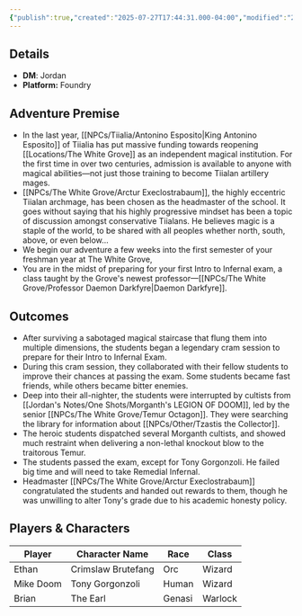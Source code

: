 ```yaml
---
{"publish":true,"created":"2025-07-27T17:44:31.000-04:00","modified":"2025-07-27T18:04:38.461-04:00","published":"2025-07-27T18:04:38.461-04:00","cssclasses":"","DM":"Jordan","Players":["Ethan","Mike Doom","Brian"],"Platform":"Foundry"}
---
```


## Details
- **DM**: Jordan
- **Platform:** Foundry

## Adventure Premise
- In the last year, [[NPCs/Tiialia/Antonino Esposito\|King Antonino Esposito]] of Tiialia has put massive funding towards reopening [[Locations/The White Grove]] as an independent magical institution. For the first time in over two centuries, admission is available to anyone with magical abilities—not just those training to become Tiialan artillery mages. 
- [[NPCs/The White Grove/Arctur Execlostrabaum]], the highly eccentric Tiialan archmage, has been chosen as the headmaster of the school. It goes without saying that his highly progressive mindset has been a topic of discussion amongst conservative Tiialans. He believes magic is a staple of the world, to be shared with all peoples whether north, south, above, or even below...
- We begin our adventure a few weeks into the first semester of your freshman year at The White Grove,
- You are in the midst of preparing for your first Intro to Infernal exam, a class taught by the Grove's newest professor—[[NPCs/The White Grove/Professor Daemon Darkfyre\|Daemon Darkfyre]].
## Outcomes
- After surviving a sabotaged magical staircase that flung them into multiple dimensions, the students began a legendary cram session to prepare for their Intro to Infernal Exam. 
- During this cram session, they collaborated with their fellow students to improve their chances at passing the exam. Some students became fast friends, while others became bitter enemies.
- Deep into their all-nighter, the students were interrupted by cultists from [[Jordan's Notes/One Shots/Morganth's LEGION OF DOOM]], led by the senior [[NPCs/The White Grove/Temur Octagon]]. They were searching the library for information about [[NPCs/Other/Tzastis the Collector]].
- The heroic students dispatched several Morganth cultists, and showed much restraint when delivering a non-lethal knockout blow to the traitorous Temur.
- The students passed the exam, except for Tony Gorgonzoli. He failed big time and will need to take Remedial Infernal.
- Headmaster [[NPCs/The White Grove/Arctur Execlostrabaum]] congratulated the students and handed out rewards to them, though he was unwilling to alter Tony's grade due to his academic honesty policy.

## Players & Characters
| Player              | Character Name     | Race   | Class   |
| ------------------- | ------------------ | ------ | ------- |
| Ethan | Crimslaw Brutefang | Orc    | Wizard  |
| Mike Doom | Tony Gorgonzoli    | Human  | Wizard  |
| Brian | The Earl           | Genasi | Warlock |

